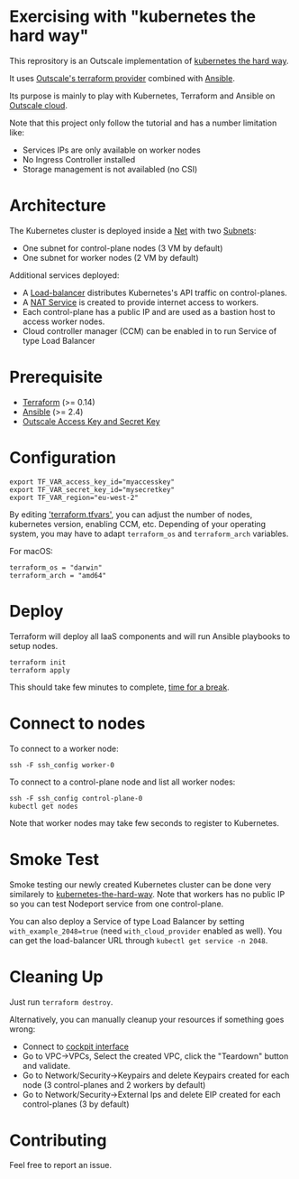 # Exercising with "kubernetes the hard way"

This reprository is an Outscale implementation of [kubernetes the hard way](https://github.com/kelseyhightower/kubernetes-the-hard-way).

It uses [Outscale's terraform provider](https://registry.terraform.io/providers/outscale-dev/outscale/latest/docs) combined with [Ansible](https://www.ansible.com/).

Its purpose is mainly to play with Kubernetes, Terraform and Ansible on [Outscale cloud](http://www.outscale.com/).

Note that this project only follow the tutorial and has a number limitation like:
- Services IPs are only available on worker nodes
- No Ingress Controller installed
- Storage management is not availabled (no CSI)

# Architecture

The Kubernetes cluster is deployed inside a [Net](https://wiki.outscale.net/display/EN/About+VPCs) with two [Subnets](https://wiki.outscale.net/display/EN/Getting+Information+About+Your+Subnets):
- One subnet for control-plane nodes (3 VM by default)
- One subnet for worker nodes (2 VM by default)

Additional services deployed:
- A [Load-balancer](https://wiki.outscale.net/display/EN/About+Load+Balancers) distributes Kubernetes's API traffic on control-planes.
- A [NAT Service](https://wiki.outscale.net/display/EN/About+NAT+Gateways) is created to provide internet access to workers.
- Each control-plane has a public IP and are used as a bastion host to access worker nodes.
- Cloud controller manager (CCM) can be enabled in to run Service of type Load Balancer

# Prerequisite

- [Terraform](https://www.terraform.io/) (>= 0.14)
- [Ansible](https://www.ansible.com/) (>= 2.4)
- [Outscale Access Key and Secret Key](https://wiki.outscale.net/display/EN/Creating+an+Access+Key)

# Configuration

```
export TF_VAR_access_key_id="myaccesskey"
export TF_VAR_secret_key_id="mysecretkey"
export TF_VAR_region="eu-west-2"
```

By editing ['terraform.tfvars'](terraform.tfvars), you can adjust the number of nodes, kubernetes version, enabling CCM, etc.
Depending of your operating system, you may have to adapt `terraform_os` and `terraform_arch` variables.

For macOS:
```
terraform_os = "darwin"
terraform_arch = "amd64"
```

# Deploy

Terraform will deploy all IaaS components and will run Ansible playbooks to setup nodes.

```
terraform init
terraform apply
```

This should take few minutes to complete, [time for a break](https://xkcd.com/303/).

# Connect to nodes

To connect to a worker node:
```
ssh -F ssh_config worker-0
```

To connect to a control-plane node and list all worker nodes:
```
ssh -F ssh_config control-plane-0
kubectl get nodes
```

Note that worker nodes may take few seconds to register to Kubernetes.

# Smoke Test

Smoke testing our newly created Kubernetes cluster can be done very similarely to [kubernetes-the-hard-way](https://github.com/kelseyhightower/kubernetes-the-hard-way/blob/master/docs/13-smoke-test.md).
Note that workers has no public IP so you can test Nodeport service from one control-plane.

You can also deploy a Service of type Load Balancer by setting `with_example_2048=true` (need `with_cloud_provider` enabled as well). You can get the load-balancer URL through `kubectl get service -n 2048`.

# Cleaning Up

Just run `terraform destroy`.

Alternatively, you can manually cleanup your resources if something goes wrong:
- Connect to [cockpit interface](https://cockpit.outscale.com/)
- Go to VPC->VPCs, Select the created VPC, click the "Teardown" button and validate.
- Go to Network/Security->Keypairs and delete Keypairs created for each node (3 control-planes and 2 workers by default)
- Go to Network/Security->External Ips and delete EIP created for each control-planes (3 by default)

# Contributing

Feel free to report an issue.

